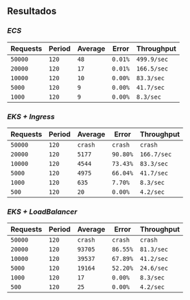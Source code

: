 ## **Resultados**

### ***ECS***

| Requests | Period | Average | Error | Throughput |
|----------|--------|---------|-------|------------|
| `50000` | `120`| `48` | `0.01%` | `499.9/sec` |
| `20000` | `120`| `17` | `0.01%` | `166.5/sec` |
| `10000` | `120`| `10` | `0.00%` | `83.3/sec` |
| `5000` | `120`| `9` | `0.00%` | `41.7/sec` |
| `1000` | `120`| `9` | `0.00%` | `8.3/sec` |

### ***EKS + Ingress***

| Requests | Period | Average | Error | Throughput |
|----------|--------|---------|-------|------------|
| `50000` | `120`| `crash` | `crash` | `crash` |
| `20000` | `120`| `5177` | `90.80%` | `166.7/sec` |
| `10000` | `120`| `4544` | `73.43%` | `83.3/sec` |
| `5000` | `120`| `4975` | `66.04%` | `41.7/sec` |
| `1000` | `120`| `635` | `7.70%` | `8.3/sec` |
| `500` | `120`| `20` | `0.00%` | `4.2/sec` |

### ***EKS + LoadBalancer***

| Requests | Period | Average | Error | Throughput |
|----------|--------|---------|-------|------------|
| `50000` | `120`| `crash` | `crash` | `crash` |
| `20000` | `120`| `93705` | `86.55%` | `81.3/sec` |
| `10000` | `120`| `39537` | `67.89%` | `41.2/sec` |
| `5000` | `120`| `19164` | `52.20%` | `24.6/sec` |
| `1000` | `120`| `17` | `0.00%` | `8.3/sec` |
| `500` | `120`| `25` | `0.00%` | `4.2/sec` |